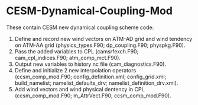 # CESM-Dynamical-Coupling-Mod
These contain CESM new dynamical coupling scheme code:
1. Define and record new wind vectors on ATM-AD grid and wind tendency on ATM-AA grid (physics_types.F90; dp_coupling.F90; physpkg.F90).
2. Pass the added variables to CPL (camsrfexch.F90; cam_cpl_indices.F90; atm_comp_mct.F90).
3. Output new variables to history nc file (cam_diagnostics.F90).
4. Define and initialize 2 new interpolation operators (ccsm_comp_mod.F90; config_definition.xml; config_grid.xml; build_namelist; namelist_defaults_drv; namelist_definition_drv.xml).
5. Add wind vectors and wind physical dentency in CPL (ccsm_comp_mod.F90; m_AttrVect.F90; ccsm_comp_mod.F90).
